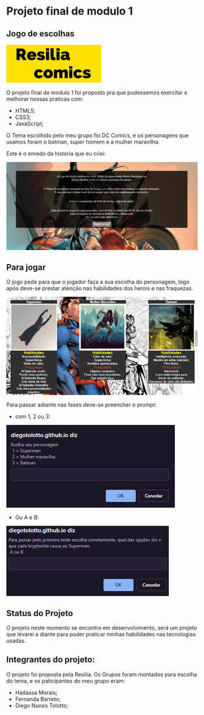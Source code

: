 # Projeto final de modulo 1

## Jogo de escolhas


![image](./Imagens/README/ResiliaComics.png)

O projeto final de modulo 1 foi proposto pra que pudessemos exercitar e melhorar nossas praticas com:
- HTML5;
- CSS3;
- JavaScript;

O Tema escolhido pelo meu grupo foi DC Comics, e os personagens que usamos foram o batman, super homem e a mulher maravilha. 

Este é o enredo da historia que eu criei:

![image](./Imagens/README/Banner.png)


## Para jogar
O jogo pede para que o jogador faça a sua escolha do personagem, logo após deve-se prestar atenção nas habilidades dos herois e nas fraquezas. 

![image](./Imagens/README/personagens.png)

Para passar adiante nas fases deve-se preencher o prompt:

- com 1, 2 ou 3:

![IMAGE](./Imagens/README/promt1.png)

- Ou A e B:

![image](./Imagens/README/prompt2.png)


## Status do Projeto
O projeto neste momento se encontra em desenvolvimento, será um projeto que levarei a diante para poder praticar minhas habilidades nas tecnologias usadas. 


## Integrantes do projeto:

O projeto foi proposta pela Resilia. Os Grupos foram montados para escolha do tema, e os paticipantes do meu grupo eram:
- Hadassa Morais;
- Fernanda Barreto;
- Diego Nunes Tolotto;



